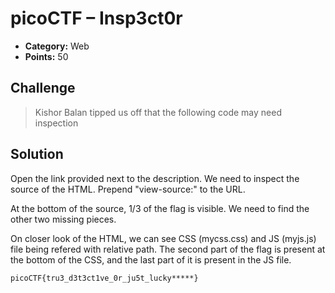 # picoCTF – Insp3ct0r 

* **Category:** Web 
* **Points:** 50 

## Challenge

> Kishor Balan tipped us off that the following code may need inspection 

## Solution
Open the link provided next to the description. We need to inspect the source of the HTML. Prepend "view-source:" to the URL.

At the bottom of the source, 1/3 of the flag is visible. We need to find the other two missing pieces.

On closer look of the HTML, we can see CSS (mycss.css) and JS (myjs.js) file being refered with relative path. The second part of the flag is present at the bottom of the CSS, and the last part of it is present in the JS file.

```
picoCTF{tru3_d3t3ct1ve_0r_ju5t_lucky*****}
```
